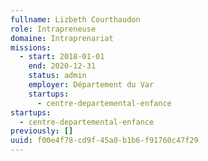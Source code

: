 ```yaml
---
fullname: Lizbeth Courthaudon
role: Intrapreneuse
domaine: Intraprenariat
missions:
  - start: 2018-01-01
    end: 2020-12-31
    status: admin
    employer: Département du Var
    startups:
      - centre-departemental-enfance
startups:
  - centre-departemental-enfance
previously: []
uuid: f00e4f78-cd9f-45a0-b1b6-f91760c47f29
---
```

